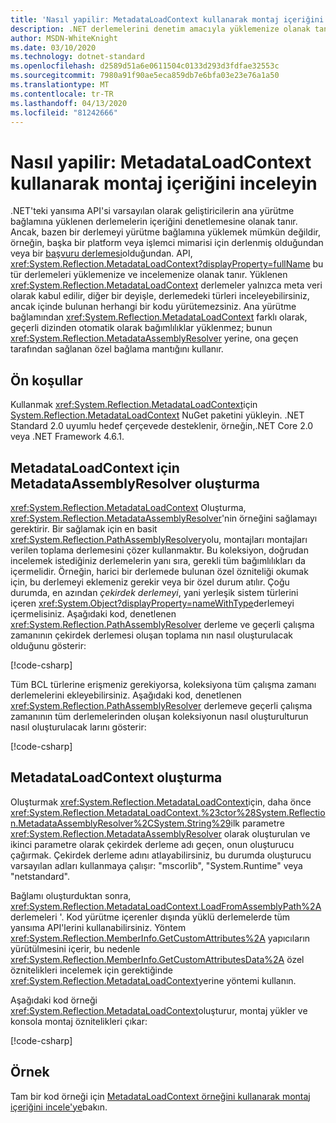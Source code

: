 ```yaml
---
title: 'Nasıl yapilir: MetadataLoadContext kullanarak montaj içeriğini inceleyin'
description: .NET derlemelerini denetim amacıyla yüklemenize olanak tanıyan bir API olan MetadataLoadContext'ı nasıl kullanacağınızı öğrenin.
author: MSDN-WhiteKnight
ms.date: 03/10/2020
ms.technology: dotnet-standard
ms.openlocfilehash: d2589d51a6e0611504c0133d293d3fdfae32553c
ms.sourcegitcommit: 7980a91f90ae5eca859db7e6bfa03e23e76a1a50
ms.translationtype: MT
ms.contentlocale: tr-TR
ms.lasthandoff: 04/13/2020
ms.locfileid: "81242666"
---
```

# <a name="how-to-inspect-assembly-contents-using-metadataloadcontext"></a>Nasıl yapilir: MetadataLoadContext kullanarak montaj içeriğini inceleyin

.NET'teki yansıma API'si varsayılan olarak geliştiricilerin ana yürütme bağlamına yüklenen derlemelerin içeriğini denetlemesine olanak tanır. Ancak, bazen bir derlemeyi yürütme bağlamına yüklemek mümkün değildir, örneğin, başka bir platform veya işlemci mimarisi için derlenmiş olduğundan veya bir [başvuru derlemesi](reference-assemblies.md)olduğundan. API, <xref:System.Reflection.MetadataLoadContext?displayProperty=fullName> bu tür derlemeleri yüklemenize ve incelemenize olanak tanır. Yüklenen <xref:System.Reflection.MetadataLoadContext> derlemeler yalnızca meta veri olarak kabul edilir, diğer bir deyişle, derlemedeki türleri inceleyebilirsiniz, ancak içinde bulunan herhangi bir kodu yürütemezsiniz. Ana yürütme bağlamından <xref:System.Reflection.MetadataLoadContext> farklı olarak, geçerli dizinden otomatik olarak bağımlılıklar yüklenmez; bunun <xref:System.Reflection.MetadataAssemblyResolver> yerine, ona geçen tarafından sağlanan özel bağlama mantığını kullanır.

## <a name="prerequisites"></a>Ön koşullar

Kullanmak <xref:System.Reflection.MetadataLoadContext>için [System.Reflection.MetadataLoadContext](https://www.nuget.org/packages/System.Reflection.MetadataLoadContext) NuGet paketini yükleyin. .NET Standard 2.0 uyumlu hedef çerçevede desteklenir, örneğin,.NET Core 2.0 veya .NET Framework 4.6.1.

## <a name="create-metadataassemblyresolver-for-metadataloadcontext"></a>MetadataLoadContext için MetadataAssemblyResolver oluşturma

<xref:System.Reflection.MetadataLoadContext> Oluşturma, <xref:System.Reflection.MetadataAssemblyResolver>'nin örneğini sağlamayı gerektirir. Bir sağlamak için en basit <xref:System.Reflection.PathAssemblyResolver>yolu, montajları montajları verilen toplama derlemesini çözer kullanmaktır. Bu koleksiyon, doğrudan incelemek istediğiniz derlemelerin yanı sıra, gerekli tüm bağımlılıkları da içermelidir. Örneğin, harici bir derlemede bulunan özel özniteliği okumak için, bu derlemeyi eklemeniz gerekir veya bir özel durum atılır. Çoğu durumda, en azından *çekirdek derlemeyi*, yani yerleşik sistem türlerini içeren <xref:System.Object?displayProperty=nameWithType>derlemeyi içermelisiniz. Aşağıdaki kod, denetlenen <xref:System.Reflection.PathAssemblyResolver> derleme ve geçerli çalışma zamanının çekirdek derlemesi oluşan toplama nın nasıl oluşturulacak olduğunu gösterir:

[!code-csharp[](snippets/inspect-contents-using-metadataloadcontext/MetadataLoadContextSnippets.cs#CoreAssembly)]

Tüm BCL türlerine erişmeniz gerekiyorsa, koleksiyona tüm çalışma zamanı derlemelerini ekleyebilirsiniz. Aşağıdaki kod, denetlenen <xref:System.Reflection.PathAssemblyResolver> derlemeve geçerli çalışma zamanının tüm derlemelerinden oluşan koleksiyonun nasıl oluşturulturun nasıl oluşturulacak larını gösterir:

[!code-csharp[](snippets/inspect-contents-using-metadataloadcontext/MetadataLoadContextSnippets.cs#RuntimeAssemblies)]

## <a name="create-metadataloadcontext"></a>MetadataLoadContext oluşturma

Oluşturmak <xref:System.Reflection.MetadataLoadContext>için, daha önce <xref:System.Reflection.MetadataLoadContext.%23ctor%28System.Reflection.MetadataAssemblyResolver%2CSystem.String%29>ilk parametre <xref:System.Reflection.MetadataAssemblyResolver> olarak oluşturulan ve ikinci parametre olarak çekirdek derleme adı geçen, onun oluşturucu çağırmak. Çekirdek derleme adını atlayabilirsiniz, bu durumda oluşturucu varsayılan adları kullanmaya çalışır: "mscorlib", "System.Runtime" veya "netstandard".

Bağlamı oluşturduktan sonra, <xref:System.Reflection.MetadataLoadContext.LoadFromAssemblyPath%2A>derlemeleri '. Kod yürütme içerenler dışında yüklü derlemelerde tüm yansıma API'lerini kullanabilirsiniz. Yöntem <xref:System.Reflection.MemberInfo.GetCustomAttributes%2A> yapıcıların yürütülmesini içerir, bu nedenle <xref:System.Reflection.MemberInfo.GetCustomAttributesData%2A> özel öznitelikleri incelemek için gerektiğinde <xref:System.Reflection.MetadataLoadContext>yerine yöntemi kullanın.

Aşağıdaki kod örneği <xref:System.Reflection.MetadataLoadContext>oluşturur, montaj yükler ve konsola montaj öznitelikleri çıkar:

[!code-csharp[](snippets/inspect-contents-using-metadataloadcontext/MetadataLoadContextSnippets.cs#CreateContext)]

## <a name="example"></a>Örnek

Tam bir kod örneği için [MetadataLoadContext örneğini kullanarak montaj içeriğini incele'ye](https://github.com/dotnet/samples/tree/master/core/assembly/MetadataLoadContext)bakın.
